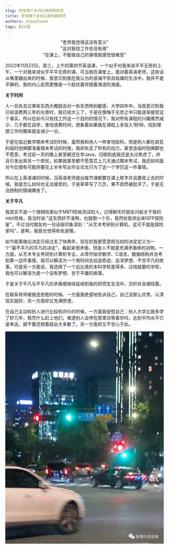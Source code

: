 ```yaml
---
slug: 开学两个半月以来的碎碎念
title: 开学两个半月以来的碎碎念
authors: zhaozhiwen
tags: [XJU]
---
```


<center>"老师我觉得这没有意义"</center>

<center>"这对我找工作也没有用"</center>

<center>"在课上，不能做自己的事情我感觉很难受"</center>

2022年11月23日，周三，上午的第四节英语课，一个似乎对我来说平平无奇的上午，一个对我来说似乎平平无奇的课，可当我在课堂上，面对着英语老师，这些话从嘴里蹦出来的时候，我意识到我在我认为的波澜不惊且枯燥的生活中，我并不是平静的，我的内心反而更像是一个起伏着伴随着海浪的海面。

<!-- truncate -->

**关于时间**

人一旦失去过某些东西大概就会对一些东西特别敏感，大学四年中，当我意识到我已经浪费两三年的光景时，我已经大三了，于是在懊悔于无奈之中只能逐渐接受这个事实。所以在如今只有找工作这一个目的的情况下，我对所有课程的兴趣骤然减少，几乎都在自学，害怕浪费时间，想象着如果我在课程上多投入1秒钟，找到理想工作的概率就会减少一分。

于是在临近数学期末考试的时候，虽然我和他人一样害怕挂科，但是别人都在疯狂的临时抱佛脚准备期末考试的时候，我却失去了所有的动力，甚至连临时抱佛脚也不愿意，考试前一天的晚上甚至都还在学Java，归根到底我还是太过焦虑了，并且引发出来另一个担忧，如果我甚至都不愿意花上几天通过期末考试，我还如何面对今后很有可能将要花上半年写出毕业论文只为了这一个学历这一件事情。

所以在上英语课的时候，当英语老师提出每节课都要在课上练字并且要收上去的时候。我是怎么如何也无法接受的，于是草草写了几页，果不其然被批评了。于是无法控制的情绪爆发了。



**关于平凡**

我其实不是一个很相信类似于MBTI性格测试的人，记得聊天时朋友问起关于我的mbti性格，我当时说:"这东西好不准啊，也就图一个乐，竟然给我测出来ISFP探险家"，不过当时朋友的一句话我印象深刻："从艺术考研到计算机，这可不就是探险家吗"，是啊，我竟也觉得有些道理。

如今距离做出决定已经过去了快两年，现在的我更愿意把当初的决定定义为一个"最不平凡的平凡的决定"，看起来很矛盾，但是人不就是充满矛盾体的动物。一方面，从艺术专业考研到计算机专业，从零开始学数学、C语言、数据结构并且考到第一这件事情，我可以解读为一个用时间去创造奇迹、追寻梦想、不甘平凡的故事。可是另一方面说，我选择了一个远比我的本科学校差得多、过线就要的学校，我也可以解读为是一个没有梦想、甘于平庸的故事。

于是关于平凡与不平凡的矛盾便继续延续到我的研究生生活中，交织并且缠绕着。

在联系导师被接连拒绝的时候，一方面我绝望地告诉自己，自己没那么优秀，认清现实就好，另一方面却又充满愤懑。

在自己主动和别人进行比较和评价的时候，一方面我安慰自己：别人大学比我多学了好几年，我凭什么赶上他们，难道别人会停在那里白等着你吗，达到平均水平已是幸运，就不要还想着超出大多数了。另一方面却又不甘心于此。

![022](./assets/022.jpg)